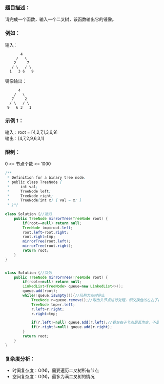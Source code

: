 ### 题目描述：   
请完成一个函数，输入一个二叉树，该函数输出它的镜像。

### 例如：   
输入：

           4
         /   \
        2     7
       / \   / \
      1   3 6   9       
镜像输出：

          4
        /   \
       7     2
      / \   / \
     9   6 3   1

 

### 示例 1：     
输入：root = [4,2,7,1,3,6,9]    
输出：[4,7,2,9,6,3,1]     

### 限制：    
0 <= 节点个数 <= 1000

```java   
/**
 * Definition for a binary tree node.
 * public class TreeNode {
 *     int val;
 *     TreeNode left;
 *     TreeNode right;
 *     TreeNode(int x) { val = x; }
 * }*/
 
class Solution {//递归
    public TreeNode mirrorTree(TreeNode root) {
        if(root==null) return null;
        TreeNode tmp=root.left;
        root.left=root.right;
        root.right=tmp;
        mirrorTree(root.left);
        mirrorTree(root.right);
        return root;
    }
}


class Solution {//队列
    public TreeNode mirrorTree(TreeNode root) {
        if(root==null) return null;
        LinkedList<TreeNode> queue=new LinkedList<>();
        queue.add(root);
        while(!queue.isEmpty()){//队列为空时停止
            TreeNode r=queue.remove();//取出头节点进行处理，即交换他的左右子树
            TreeNode tmp=r.left;
            r.left=r.right;
            r.right=tmp;

            if(r.left!=null) queue.add(r.left);//看左右子节点是否为空，不是的话加入队列
            if(r.right!=null) queue.add(r.right);
        }
        return root;
    }
}
```
### 复杂度分析：   
* 时间复杂度：O(N)，需要遍历二叉树所有节点    
* 空间复杂度：O(N)，最多为满二叉树的情况

